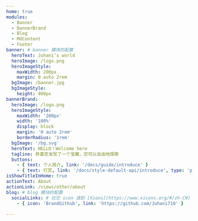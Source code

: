 ```yaml
---
home: true
modules:
  - Banner
  - BannerBrand
  - Blog
  - MdContent
  - Footer
banner: # banner 模块的配置
  heroText: Juhani’s world
  heroImage: /logo.png
  heroImageStyle:
    maxWidth: 200px
    margin: 0 auto 2rem
  bgImage: /banner.jpg
  bgImageStyle:
    height: 400px
bannerBrand:
  heroImage: /logo.png
  heroImageStyle:
    maxWidth: '200px'
    width: '100%'
    display: block
    margin: '0 auto 2rem'
    borderRadius: '1rem'
  bgImage: '/bg.svg'
  heroText: HELLO！Welcome here
  tagline: 恭喜您发现了一个宝藏，您可以自由地探索
  buttons:
    - { text: 个人简介, link: '/docs/guide/introduce' }
    - { text: 打赏, link: '/docs/style-default-api/introduce', type: 'plain' }
isShowTitleInHome: true
actionText: About
actionLink: /views/other/about
blog: # blog 模块的配置
  socialLinks: # 社交 icon 请到 [Xions](https://www.xicons.org/#/zh-CN) 页面的 tabler 下获取，复制名称即可
    - { icon: 'BrandGithub', link: 'https://github.com/Juhani710' }
    
---
```


